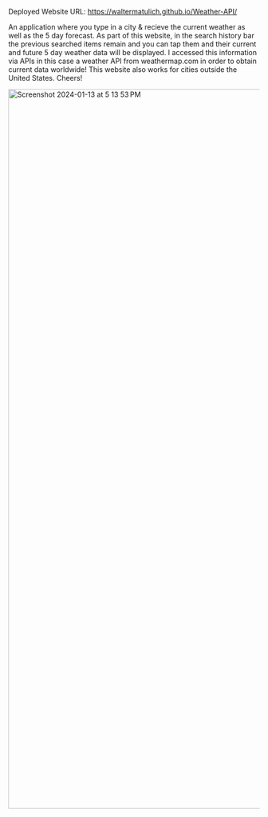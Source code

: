 Deployed Website URL: https://waltermatulich.github.io/Weather-API/

An application where you type in a city & recieve the current weather as well as the 5 day forecast. As part of this website, in the search history bar the previous searched items remain and you can tap them and their current and future 5 day weather data will be displayed. I accessed this information via APIs in this case a weather API from weathermap.com in order to obtain current data worldwide! This website also works for cities outside the United States. Cheers!

<img width="1440" alt="Screenshot 2024-01-13 at 5 13 53 PM" src="https://github.com/waltermatulich/Weather-API/assets/152677493/33f0703f-9a6d-4864-a20d-86ab2e62261f">


